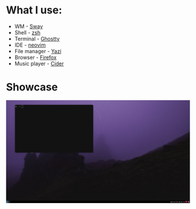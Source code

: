 # What I use:
- WM - [Sway](https://swaywm.org/)
- Shell - [zsh](https://zsh.org/)
- Terminal - [Ghostty](https://ghostty.org/)
- IDE - [neovim](https://neovim.io/)
- File manager - [Yazi](https://github.com/sxyazi/yazi)
- Browser - [Firefox](https://www.mozilla.org/en-US/firefox)
- Music player - [Cider](https://cider.sh/)

# Showcase
![img](./screenshots/1.png)
